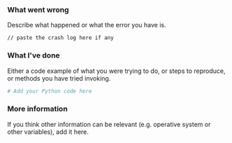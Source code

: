<!--
Please remember that issues here should be related to the library itself and NOT your code.

Python 2 is NOT supported. Make sure you're using the latest version of Telethon before reporting:
    pip install telethon --upgrade

Some questions are okay, but make sure you've investigated enough on your own before or you will end up on the Wall of Shame:
    https://github.com/LonamiWebs/Telethon/wiki/Wall-of-Shame.
-->

### What went wrong
Describe what happened or what the error you have is.

```
// paste the crash log here if any
```

### What I've done
Either a code example of what you were trying to do, or steps to reproduce, or methods you have tried invoking.

```python
# Add your Python code here
```

### More information
If you think other information can be relevant (e.g. operative system or other variables), add it here.
